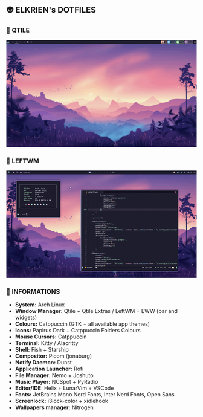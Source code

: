 ## 👽 ELKRIEN's DOTFILES

### 🐍 QTILE

<p align="center">
  <img src="https://raw.githubusercontent.com/elkrien/actina-dotfiles/main/assets/cat-qtile.gif" width="600px"/>
</p>

### 🦀 LEFTWM

<p align="center">
  <img src="https://raw.githubusercontent.com/elkrien/actina-dotfiles/main/assets/cat-leftwm.gif" width="600px"/>
</p>

### 🌼 INFORMATIONS

- **System:** Arch Linux
- **Window Manager:** Qtile + Qtile Extras / LeftWM + EWW (bar and widgets)
- **Colours:** Catppuccin (GTK + all available app themes)
- **Icons:** Papirus Dark + Catppuccin Folders Colours
- **Mouse Cursors:** Catppuccin
- **Terminal:** Kitty / Alacritty
- **Shell:** Fish + Starship
- **Compositor:** Picom (jonaburg)
- **Notify Daemon:** Dunst
- **Application Launcher:** Rofi
- **File Manager:** Nemo + Joshuto
- **Music Player:** NCSpot + PyRadio
- **Editor/IDE:** Helix + LunarVim + VSCode
- **Fonts:** JetBrains Mono Nerd Fonts, Inter Nerd Fonts, Open Sans
- **Screenlock:** i3lock-color + xidlehook
- **Wallpapers manager:** Nitrogen
